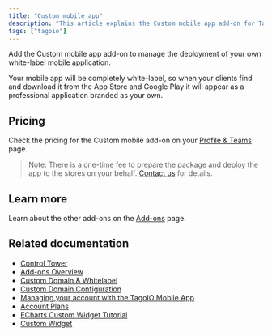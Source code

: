 ```yaml
---
title: "Custom mobile app"
description: "This article explains the Custom mobile app add-on for TagoIO, describing its white-label capabilities, pricing reference, and deployment fee, with links to related add-ons and documentation."
tags: ["tagoio"]
---
```


Add the Custom mobile app add-on to manage the deployment of your own white-label mobile application.

Your mobile app will be completely white-label, so when your clients find and download it from the App Store and Google Play it will appear as a professional application branded as your own.

<!-- Image placeholder removed for build -->

## Pricing
Check the pricing for the Custom mobile add-on on your [Profile & Teams](link-to-profile-teams) page.

> Note: There is a one-time fee to prepare the package and deploy the app to the stores on your behalf. [Contact us](link-to-contact-us) for details.

## Learn more
Learn about the other add-ons on the [Add-ons](link-to-add-ons) page.

## Related documentation
- [Control Tower](link-to-control-tower)
- [Add-ons Overview](link-to-add-ons-overview)
- [Custom Domain & Whitelabel](link-to-custom-domain-whitelabel)
- [Custom Domain Configuration](link-to-custom-domain-configuration)
- [Managing your account with the TagoIO Mobile App](link-to-managing-account-mobile)
- [Account Plans](link-to-account-plans)
- [ECharts Custom Widget Tutorial](link-to-echarts-custom-widget-tutorial)
- [Custom Widget](link-to-custom-widget)